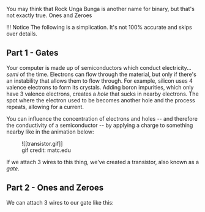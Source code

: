 You may think that Rock Unga Bunga is another name for binary, but that's not exactly true. Ones and Zeroes 

!!! Notice
	The following is a simplication. It's not 100% accurate and skips over details.

## Part 1 - Gates

Your computer is made up of semiconductors which conduct electricity... *semi* of the time. Electrons can flow through the material, but only if there's an instability that allows them to flow through. For example, silicon uses 4 valence electrons to form its crystals. Adding boron impurities, which only have 3 valence electrons, creates a _hole_ that sucks in nearby electrons. The spot where the electron used to be becomes another hole and the process repeats, allowing for a current.

You can influence the concentration of electrons and holes -- and therefore the conductivity of a semiconductor -- by applying a charge to something nearby like in the animation below: 

<figure markdown>
![[transistor.gif]]
<figcaption>gif credit: matc.edu</figcaption>
</figure>

If we attach 3 wires to this thing, we've created a transistor, also known as a _gate_.

## Part 2 - Ones and Zeroes

We can attach 3 wires to our gate like this:


